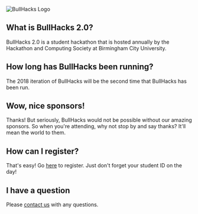 ![BullHacks Logo](https://bullhacks.tech/img/bullhacks.png)

## What is BullHacks 2.0?
BullHacks 2.0 is a student hackathon that is hosted annually by the Hackathon and Computing Society at Birmingham City University.

## How long has BullHacks been running?
The 2018 iteration of BullHacks will be the second time that BullHacks has been run.

## Wow, nice sponsors!
Thanks! But seriously, BullHacks would not be possible without our amazing sponsors. So when you're attending, why not stop by and say thanks? It'll mean the world to them.

## How can I register?
That's easy! Go [here](https://register.bullhacks.tech) to register. Just don't forget your student ID on the day!

## I have a question
Please [contact us](mailto:hello@hacs.tech) with any questions. 

